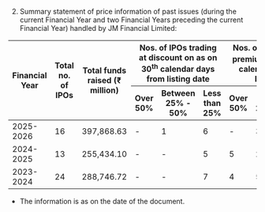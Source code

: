 2. Summary statement of price information of past issues (during the current Financial Year and two Financial Years preceding the current Financial Year) handled by JM Financial Limited:

<table><thead><tr><th rowspan="2">Financial Year</th><th rowspan="2">Total no. of IPOs</th><th rowspan="2">Total funds raised (₹ million)</th><th colspan="3">Nos. of IPOs trading at discount on as on 30<sup>th</sup> calendar days from listing date</th><th colspan="3">Nos. of IPOs trading at premium on as on 30<sup>th</sup> calendar days from listing date</th><th colspan="3">Nos. of IPOs trading at discount as on 180<sup>th</sup> calendar days from listing date</th><th colspan="3">Nos. of IPOs trading at premium as on 180<sup>th</sup> calendar days from listing date</th></tr><tr><th>Over 50%</th><th>Between 25% - 50%</th><th>Less than 25%</th><th>Over 50%</th><th>Between 25%-50%</th><th>Less than 25%</th><th>Over 50%</th><th>Between 25%-50%</th><th>Less than 25%</th><th>Over 50%</th><th>Between 25%-50%</th><th>Less than 25%</th></tr></thead><tbody><tr><td>2025-2026</td><td>16</td><td>397,868.63</td><td>-</td><td>1</td><td>6</td><td>-</td><td>3</td><td>4</td><td>-</td><td>-</td><td>-</td><td>-</td><td>-</td><td>-</td></tr><tr><td>2024-2025</td><td>13</td><td>255,434.10</td><td>-</td><td>-</td><td>5</td><td>5</td><td>2</td><td>1</td><td>1</td><td>3</td><td>1</td><td>4</td><td>1</td><td>2</td></tr><tr><td>2023-2024</td><td>24</td><td>288,746.72</td><td>-</td><td>-</td><td>7</td><td>4</td><td>5</td><td>8</td><td>-</td><td>-</td><td>5</td><td>7</td><td>5</td><td>7</td></tr></tbody></table>

* The information is as on the date of the document.